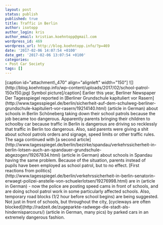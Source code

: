 ```yaml
---
layout: post
status: publish
published: true
title: Traffic in Berlin
author: isotopp
author_login: kris
author_email: kristian.koehntopp@gmail.com
wordpress_id: 469
wordpress_url: http://blog.koehntopp.info/?p=469
date: '2017-02-06 14:07:54 +0100'
date_gmt: '2017-02-06 13:07:54 +0100'
categories:
- Post Car Society
tags: []
---
```

<p>[caption id="attachment\_470" align="alignleft" width="150"] ![](http://blog.koehntopp.info/wp-content/uploads/2017/02/school-patrol-150x150.jpg) Symbol picture[/caption] Earlier this year, Berliner Newspaper Der Tagesspiegel reported in&nbsp;[Berliner Grundschule kapituliert vor Rasern](http://www.tagesspiegel.de/berlin/sicherheit-auf-dem-schulweg-berliner-grundschule-kapituliert-vor-rasern/19214140.html) (article in German) about schools in Berlin Schöneberg taking down their school patrols because the job became too dangerous. Apparently parents bringing their children to schoolby car&nbsp;because traffic in Berlin is dangerous are driving so recklessly that traffic in Berlin too dangerous. Also, said parents were giving a shit about school patrols orders and signage, speed limits or other traffic rules. The saga continued with [a second article](http://www.tagesspiegel.de/berlin/bezirke/spandau/verkehrssicherheit-in-berlin-lotsen-auch-an-spandauer-grundschule-abgezogen/19267834.html)&nbsp;(article in German) about schools in Spandau having the same problem. Because of the situation, parents instead of pupils have been employed as school patrol, but to no effect. [First reactions from politics](http://www.tagesspiegel.de/berlin/verkehrssicherheit-in-berlin-senatorin-erwaegt-polizei-anstelle-von-schuelerlotsen/19276998.html) are in (article in German) - now the police are posting speed cams in front of schools, and are doing school patrol work in some particularly affected schools. Also, temporary road blocks (1/2 hour before school begins) are being suggested. Not just in front of schools, but throughout the city, [cycleways are often blocked](http://radzeit.de/zugeparkte-radwege-die-stadt-als-hindernisparcours/)&nbsp;(article in German, many pics)&nbsp;by parked cars in an extremely dangerous fashion.</p>
